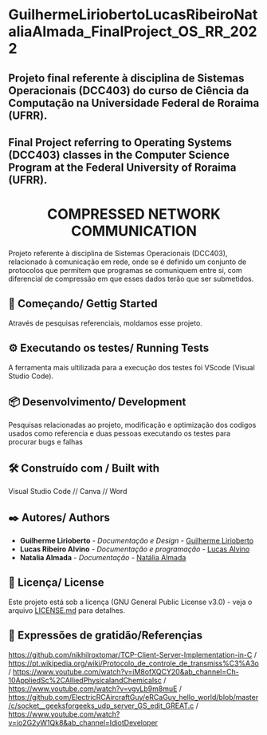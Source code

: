# GuilhermeLiriobertoLucasRibeiroNataliaAlmada_FinalProject_OS_RR_2022
## Projeto final referente à disciplina de Sistemas Operacionais (DCC403) do curso de Ciência da Computação na Universidade Federal de Roraima (UFRR).
## Final Project referring to Operating Systems (DCC403) classes in the Computer Science Program at the Federal University of Roraima (UFRR).


<h1 align="center"> COMPRESSED NETWORK COMMUNICATION </h1>

Projeto referente à disciplina de Sistemas Operacionais (DCC403), relacionado à comunicação em rede, onde se é definido um conjunto de protocolos que permitem que programas se comuniquem entre si, com diferencial de compressão em que esses dados terão que ser submetidos.


## 🚀 Começando/ Gettig Started

Através de pesquisas referenciais, moldamos esse projeto.

## ⚙️ Executando os testes/ Running Tests

A ferramenta mais ultilizada para a execução dos testes foi VScode (Visual Studio Code).

## 📦 Desenvolvimento/ Development

Pesquisas relacionadas ao projeto, modificação e optimização dos codigos usados como referencia e duas pessoas executando os testes para procurar bugs e falhas

## 🛠️ Construído com / Built with

Visual Studio Code //
Canva //
Word 

## ✒️ Autores/ Authors

* **Guilherme Lirioberto** - *Documentação e Design* - [Guilherme Lirioberto](https://github.com/Liriogui)
* **Lucas Ribeiro Alvino** - *Documentação e programação* - [Lucas Alvino](https://github.com/LuKasAlvino)
* **Natalia Almada** - *Documentação* - [Natália Almada](https://github.com/nataliaalmada)

## 📄 Licença/ License

Este projeto está sob a licença (GNU General Public License v3.0) - veja o arquivo [LICENSE.md](https://github.com/Liriogui/GuilhermeLiriobertoLucasRibeiro_FinalProject_OS_RR_2022/blob/main/LICENSE) para detalhes.

## 🎁 Expressões de gratidão/Referençias
https://github.com/nikhilroxtomar/TCP-Client-Server-Implementation-in-C / https://pt.wikipedia.org/wiki/Protocolo_de_controle_de_transmiss%C3%A3o / https://www.youtube.com/watch?v=iM8ofXQCY20&ab_channel=Ch-10AppliedSc%2CAlliedPhysicalandChemicalsc / https://www.youtube.com/watch?v=vgvLb9m8muE / https://github.com/ElectricRCAircraftGuy/eRCaGuy_hello_world/blob/master/c/socket__geeksforgeeks_udp_server_GS_edit_GREAT.c / https://www.youtube.com/watch?v=io2G2yW1Qk8&ab_channel=IdiotDeveloper 

